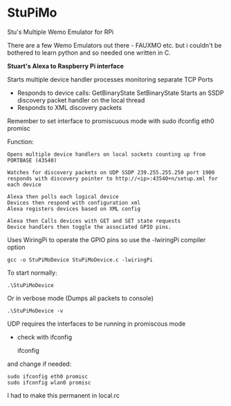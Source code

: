 # StuPiMo
Stu's Multiple Wemo Emulator for RPi


There are a few Wemo Emulators out there - FAUXMO etc. but i couldn't be bothered
to learn python and so needed one written in C.


**Stuart's Alexa to Raspberry Pi interface** 

Starts multiple device handler processes monitoring separate TCP Ports
* Responds to device calls:
	GetBinaryState
	SetBinaryState
Starts an SSDP discovery packet handler on the local thread
* Responds to XML discovery packets

Remember to set interface to promiscuous mode with
sudo ifconfig eth0 promisc

Function:

	Opens multiple device handlers on local sockets counting up from PORTBASE (43540)

	Watches for discovery packets on UDP SSDP 239.255.255.250 port 1900
	responds with discovery pointer to http://<ip>:43540+n/setup.xml for each device

	Alexa then polls each logical device
	Devices then respond with configuration xml
	Alexa registers devices based on XML config

	Alexa then Calls devices with GET and SET state requests
	Device handlers then toggle the associated GPIO pins.

Uses WiringPi to operate the GPIO pins
so use the -lwiringPi compiler option

	gcc -o StuPiMoDevice StuPiMoDevice.c -lwiringPi

To start normally:

	.\StuPiMoDevice

Or in verbose mode (Dumps all packets to console)

	.\StuPiMoDevice -v

UDP requires the interfaces to be running in promiscous mode
- check with ifconfig

	ifconfig

and change if needed:

	sudo ifconfig eth0 promisc
	sudo ifconfig wlan0 promisc

I had to make this permanent in local.rc
